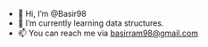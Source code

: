 - 👋 Hi, I’m @Basir98
- 🌱 I’m currently learning data structures. 
- 📫 You can reach me via basirram98@gmail.com

<!---
Basir98/Basir98 is a ✨ special ✨ repository because its `README.md` (this file) appears on your GitHub profile.
You can click the Preview link to take a look at your changes.
--->
